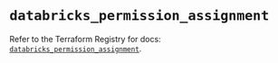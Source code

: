 # `databricks_permission_assignment`

Refer to the Terraform Registry for docs: [`databricks_permission_assignment`](https://registry.terraform.io/providers/databricks/databricks/1.42.0/docs/resources/permission_assignment).
